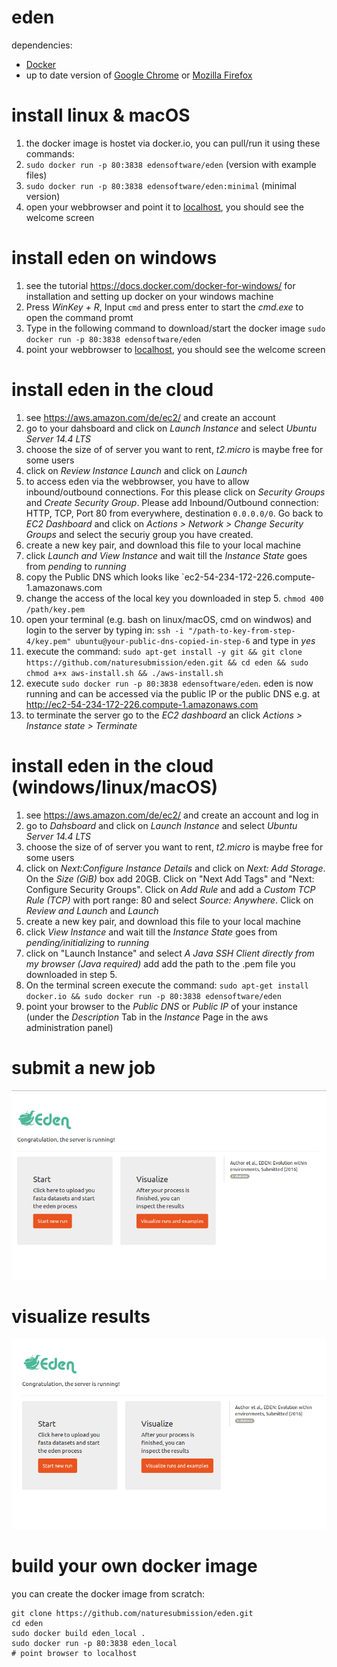 # eden
dependencies: 
- [Docker](https://github.com/docker/docker) 
- up to date version of [Google Chrome](https://www.google.de/chrome/browser/desktop/) or [Mozilla Firefox](https://www.mozilla.org/de/firefox/new/)

# install linux & macOS
1. the docker image is hostet via docker.io, you can pull/run it using these commands:
2. `sudo docker run -p 80:3838 edensoftware/eden` (version with example files)
3. `sudo docker run -p 80:3838 edensoftware/eden:minimal` (minimal version)
4. open your webbrowser and point it to [localhost](localhost), you should see the welcome screen

# install eden on windows
1. see the tutorial https://docs.docker.com/docker-for-windows/ for installation and setting up docker on your windows machine
2. Press *WinKey + R*, Input `cmd` and press enter to start the *cmd.exe* to open the command promt
3. Type in the following command to download/start the docker image `sudo docker run -p 80:3838 edensoftware/eden` 
4. point your webbrowser to  [localhost](localhost), you should see the welcome screen

# install eden in the cloud
1. see https://aws.amazon.com/de/ec2/ and create an account
2. go to your dahsboard and click on *Launch Instance* and select *Ubuntu Server 14.4 LTS*
3. choose the size of of server you want to rent, *t2.micro* is maybe free for some users
4. click on *Review Instance Launch* and click on *Launch*
5. to access eden via the webbrowser, you have to allow inbound/outbound connections. For this please click on *Security Groups* and *Create Security Group*. Please add Inbound/Outbound connection: HTTP, TCP, Port 80 from everywhere, destination `0.0.0.0/0`. Go back to *EC2 Dashboard* and click on *Actions > Network > Change Security Groups* and select the securiy group you have created. 
5. create a new key pair, and download this file to your local machine
6. click *Launch and View Instance* and wait till the *Instance State* goes from *pending* to *running*
7. copy the Public DNS which looks like `ec2-54-234-172-226.compute-1.amazonaws.com
8. change the access of the local key you downloaded in step 5. `chmod 400 /path/key.pem`
9. open your terminal (e.g. bash on linux/macOS, cmd on windwos) and login to the server by typing in: `ssh -i "/path-to-key-from-step-4/key.pem" ubuntu@your-public-dns-copied-in-step-6` and type in *yes*
10. execute the command: `sudo apt-get install -y git && git clone https://github.com/naturesubmission/eden.git && cd eden && sudo chmod a+x aws-install.sh && ./aws-install.sh`
11. execute `sudo docker run -p 80:3838 edensoftware/eden`. eden is now running and can be accessed via the public IP or the public DNS e.g. at http://ec2-54-234-172-226.compute-1.amazonaws.com
12. to terminate the server go to the *EC2 dashboard* an click *Actions > Instance state > Terminate*

# install eden in the cloud (windows/linux/macOS)
1. see https://aws.amazon.com/de/ec2/ and create an account and log in
2. go to *Dahsboard* and click on *Launch Instance* and select *Ubuntu Server 14.4 LTS*
3. choose the size of of server you want to rent, *t2.micro* is maybe free for some users
4. click on *Next:Configure Instance Details* and click on *Next: Add Storage*. On the *Size (GiB)* box add 20GB. Click on "Next Add Tags" and "Next: Configure Security Groups". Click on *Add Rule* and add a *Custom TCP Rule (TCP)* with port range: 80 and select *Source: Anywhere*. Click on *Review and Launch* and *Launch*
5. create a new key pair, and download this file to your local machine
6. click *View Instance* and wait till the *Instance State* goes from *pending/initializing* to *running*
7. click on "Launch Instance" and select *A Java SSH Client directly from my browser (Java required)* add add the path to the .pem file you downloaded in step 5. 
10. On the terminal screen execute the command: `sudo apt-get install docker.io && sudo docker run -p 80:3838 edensoftware/eden`
11. point your browser to the *Public DNS* or *Public IP* of your instance (under the *Description* Tab in the *Instance* Page in the aws administration panel)

# submit a new job
![submit a new job](start.gif "submit a new job")

# visualize results
![visualize results](samples.gif "visualize results")

# build your own docker image

you can create the docker image from scratch:

```
git clone https://github.com/naturesubmission/eden.git
cd eden
sudo docker build eden_local .
sudo docker run -p 80:3838 eden_local
# point browser to localhost
```

